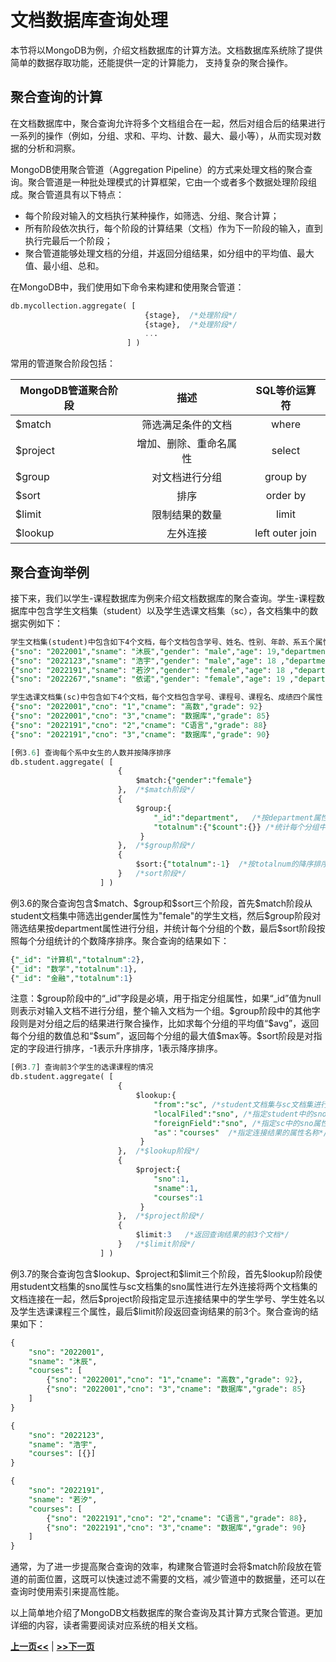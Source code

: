 # 文档数据库查询处理
本节将以MongoDB为例，介绍文档数据库的计算方法。文档数据库系统除了提供简单的数据存取功能，还能提供一定的计算能力， 支持复杂的聚合操作。

## 聚合查询的计算

在文档数据库中，聚合查询允许将多个文档组合在一起，然后对组合后的结果进行一系列的操作（例如，分组、求和、平均、计数、最大、最小等），从而实现对数据的分析和洞察。

MongoDB使用聚合管道（Aggregation Pipeline）的方式来处理文档的聚合查询。聚合管道是一种批处理模式的计算框架，它由一个或者多个数据处理阶段组成。聚合管道具有以下特点：

* 每个阶段对输入的文档执行某种操作，如筛选、分组、聚合计算；
* 所有阶段依次执行，每个阶段的计算结果（文档）作为下一阶段的输入，直到执行完最后一个阶段；
* 聚合管道能够处理文档的分组，并返回分组结果，如分组中的平均值、最大值、最小组、总和。

在MongoDB中，我们使用如下命令来构建和使用聚合管道：

```sql
db.mycollection.aggregate( [ 
							  {stage},  /*处理阶段*/
							  {stage},  /*处理阶段*/
							  ...  
						  ] )
```

常用的管道聚合阶段包括：

| MongoDB管道聚合阶段 |          描述          |  SQL等价运算符  |
| ------------------- | :--------------------: | :-------------: |
| $match              |   筛选满足条件的文档   |      where      |
| $project            | 增加、删除、重命名属性 |     select      |
| $group              |     对文档进行分组     |    group by     |
| $sort               |          排序          |    order by     |
| $limit              |     限制结果的数量     |      limit      |
| $lookup             |        左外连接        | left outer join |

## 聚合查询举例

接下来，我们以学生-课程数据库为例来介绍文档数据库的聚合查询。学生-课程数据库中包含学生文档集（student）以及学生选课文档集（sc），各文档集中的数据实例如下：

```SQL
学生文档集(student)中包含如下4个文档，每个文档包含学号、姓名、性别、年龄、系五个属性
{"sno": "2022001","sname": "沐辰","gender": "male","age": 19,"department": "计算机"}
{"sno": "2022123","sname": "浩宇","gender": "male","age": 18 ,"department": "计算机"}
{"sno": "2022191","sname": "若汐","gender": "female","age": 18 ,"department": "数学"}
{"sno": "2022267","sname": "依诺","gender": "female","age": 19 ,"department": "金融"}

学生选课文档集(sc)中包含如下4个文档，每个文档包含学号、课程号、课程名、成绩四个属性
{"sno": "2022001","cno": "1","cname": "高数","grade": 92}
{"sno": "2022001","cno": "3","cname": "数据库","grade": 85}
{"sno": "2022191","cno": "2","cname": "C语言","grade": 88}
{"sno": "2022191","cno": "3","cname": "数据库","grade": 90}
```

```SQL
[例3.6] 查询每个系中女生的人数并按降序排序
db.student.aggregate( [ 
						{
						    $match:{"gender":"female"}
						},  /*$match阶段*/
						{
						    $group:{
						        "_id":"department",   /*按department属性进行分组*/
						        "totalnum":{"$count":{}} /*统计每个分组中的文档数量*/
						     }
						},  /*$group阶段*/
    					{
    						$sort:{"totalnum":-1}  /*按totalnum的降序排序*/
    					}   /*sort阶段*/
					] )
```

例3.6的聚合查询包含\$match、\$group和\$sort三个阶段，首先\$match阶段从student文档集中筛选出gender属性为"female"的学生文档，然后\$group阶段对筛选结果按department属性进行分组，并统计每个分组的个数，最后\$sort阶段按照每个分组统计的个数降序排序。聚合查询的结果如下：

```SQL
{"_id": "计算机","totalnum":2},
{"_id": "数学","totalnum":1},
{"_id": "金融","totalnum":1}
```

注意：\$group阶段中的“\_id”字段是必填，用于指定分组属性，如果“\_id”值为null则表示对输入文档不进行分组，整个输入文档为一个组。\$group阶段中的其他字段则是对分组之后的结果进行聚合操作，比如求每个分组的平均值“\$avg”，返回每个分组的数值总和“$sum”，返回每个分组的最大值\$max等。\$sort阶段是对指定的字段进行排序，-1表示升序排序，1表示降序排序。

```SQL
[例3.7] 查询前3个学生的选课课程的情况
db.student.aggregate( [ 
						{
						    $lookup:{
    							"from":"sc", /*student文档集与sc文档集进行左外连接*/
    							"localFiled":"sno", /*指定student中的sno属性与sc进行等值连接*/
    							"foreignField":"sno", /*指定sc中的sno属性与student进行等值连接*/
    							"as"："courses"  /*指定连接结果的属性名称*/
   							 }
						},  /*$lookup阶段*/
						{
						    $project:{
    							"sno":1,
						        "sname":1,  
						        "courses":1
						     }
						},  /*$project阶段*/
    					{
    						$limit:3   /*返回查询结果的前3个文档*/
    					}   /*$limit阶段*/
					] )
```

例3.7的聚合查询包含\$lookup、\$project和\$limit三个阶段，首先\$lookup阶段使用student文档集的sno属性与sc文档集的sno属性进行左外连接将两个文档集的文档连接在一起，然后\$project阶段指定显示连接结果中的学生学号、学生姓名以及学生选课课程三个属性，最后\$limit阶段返回查询结果的前3个。聚合查询的结果如下：

```SQL
{
	"sno": "2022001",
	"sname": "沐辰",
	"courses": [
        {"sno": "2022001","cno": "1","cname": "高数","grade": 92},
        {"sno": "2022001","cno": "3","cname": "数据库","grade": 85}
    ]
}

{
	"sno": "2022123",
	"sname": "浩宇",
	"courses": [{}]
}

{
	"sno": "2022191",
	"sname": "若汐",
	"courses": [
        {"sno": "2022191","cno": "2","cname": "C语言","grade": 88},
		{"sno": "2022191","cno": "3","cname": "数据库","grade": 90}
    ]
}
```


通常，为了进一步提高聚合查询的效率，构建聚合管道时会将\$match阶段放在管道的前面位置，这既可以快速过滤不需要的文档，减少管道中的数据量，还可以在查询时使用索引来提高性能。

以上简单地介绍了MongoDB文档数据库的聚合查询及其计算方式聚合管道。更加详细的内容，读者需要阅读对应系统的相关文档。

[**上一页<<**](chapter3.4.md) | [**>>下一页**](chapter4.1.md)



